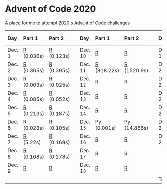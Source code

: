 # Advent of Code 2020
A place for me to attempt 2020's [Advent of Code](https://adventofcode.com/2020/) challenges

| Day        | Part 1                         | Part 2                         || Day         | Part 1                         | Part 2                         || Day         | Part 1                         | Part 2                         |
|:-----------|:-------------------------------|:----------------------------|---|:------------|:-------------------------------|:----------------------------|---|:------------|:-------------------------------|:-------------------------------|
| Dec. 1 | [R](/day-01/day-01.r) (0.036s) | [R](/day-01/day-01.r) (0.123s) || Dec. 10 | [R](/day-10/day-10.r) | [R](/day-10/day-10.r) || Dec. 19 | [R](/day-19/day-19.r) | [R](/day-19/day-19.r) |
| Dec. 2 | [R](/day-02/day-02.r) (0.365s) | [R](/day-02/day-02.r) (0.395s) || Dec. 11 | [R](/day-11/day-11.r) (818.22s) | [R](/day-11/day-11.r) (1520.9s) || Dec. 20 | [R](/day-20/day-20.r) |  |
| Dec. 3 | [R](/day-03/day-03.r) (0.003s) | [R](/day-03/day-03.r) (0.025s) || Dec. 12 | [R](/day-12/day-12.r) | [R](/day-12/day-12.r) || Dec. 21 | [R](/day-21/day-21.r) | [R](/day-21/day-21.r) |
| Dec. 4 | [R](/day-03/day-04.r) (0.085s) | [R](/day-04/day-04.r) (0.052s) || Dec. 13 | [R](/day-13/day-13.r) | [R](/day-13/day-13.r) || Dec. 22 | [R](/day-22/day-22.r) | [R](/day-22/day-22.r) |
| Dec. 5 | [R](/day-03/day-05.r) (0.213s) | [R](/day-05/day-05.r) (0.187s) || Dec. 14 | [R](/day-14/day-14.r) | [R](/day-14/day-14.r) || Dec. 23 | [R](/day-23/day-23.r) | [R](/day-23/day-23.r) |
| Dec. 6 | [R](/day-03/day-06.r) (0.023s) | [R](/day-06/day-06.r) (0.105s) || Dec. 15 | [Py](/day-15/day-15.py) (0.001s) | [Py](/day-15/day-15.py) (14.866s) || Dec. 24 | [R](/day-24/day-24.r) |  |
| Dec. 7 | [R](/day-03/day-07.r) (5.22s) | [R](/day-07/day-07.r) (0.169s) || Dec. 16 | [R](/day-16/day-16.r) | [R](/day-16/day-16.r) || Dec. 25 | [R](/day-25/day-03.r) | [R](/day-25/day-25.r) |
| Dec. 8 | [R](/day-03/day-08.r) (0.108s) | [R](/day-08/day-08.r) (0.278s) || Dec. 17 | [R](/day-17/day-17.r) | [R](/day-17/day-17.r) ||  |  |  |
| Dec. 9 | [R](/day-03/day-09.r) | [R](/day-09/day-09.r) || Dec. 18 | [R](/day-18/day-18.r) | [R](/day-18/day-18.r) ||  |  |  |
||||||||| Total:| 39m | 21.006s |
